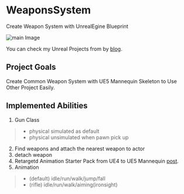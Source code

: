 # WeaponsSystem
Create Weapon System with UnrealEgine Blueprint

![main Image](https://user-images.githubusercontent.com/54354459/186127870-72c26f1b-f0bd-4ae3-adc5-0a9076be234c.png)

You can check my Unreal Projects from by [blog](https://stein-log.tistory.com/category/Programming/UnrealEngine).

## Project Goals
Create Common Weapon System with UE5 Mannequin Skeleton to Use Other Project Easily.

## Implemented Abilities
1. Gun Class
>- physical simulated as default
>- physical unsimulated when pawn pick up
2. Find weapons and attach the nearest weapon to actor
3. detach weapon
4. Retargetd Animation Starter Pack from UE4 to UE5 Mannequin [post](https://stein-log.tistory.com/72).
5. Animation
>- (default) idle/run/walk/jump/fall
>- (rifle) idle/run/walk/aiming(ironsight)
  
